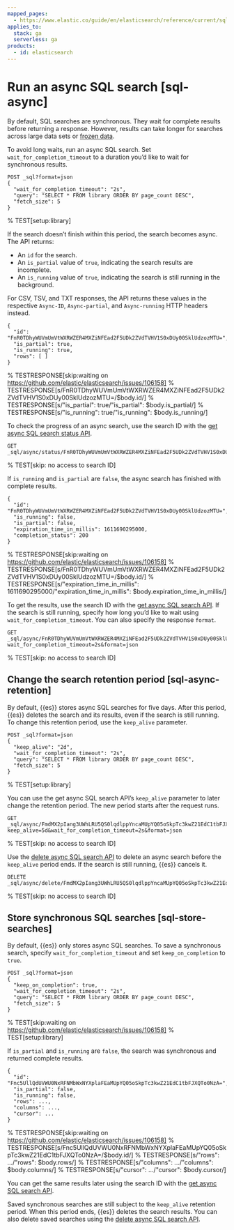 ```yaml
---
mapped_pages:
  - https://www.elastic.co/guide/en/elasticsearch/reference/current/sql-async.html
applies_to:
  stack: ga
  serverless: ga
products:
  - id: elasticsearch
---
```


# Run an async SQL search [sql-async]

By default, SQL searches are synchronous. They wait for complete results before returning a response. However, results can take longer for searches across large data sets or [frozen data](docs-content://manage-data/lifecycle/data-tiers.md).

To avoid long waits, run an async SQL search. Set `wait_for_completion_timeout` to a duration you’d like to wait for synchronous results.

```console
POST _sql?format=json
{
  "wait_for_completion_timeout": "2s",
  "query": "SELECT * FROM library ORDER BY page_count DESC",
  "fetch_size": 5
}
```
% TEST[setup:library]

If the search doesn’t finish within this period, the search becomes async. The API returns:

* An `id` for the search.
* An `is_partial` value of `true`, indicating the search results are incomplete.
* An `is_running` value of `true`, indicating the search is still running in the background.

For CSV, TSV, and TXT responses, the API returns these values in the respective `Async-ID`, `Async-partial`, and `Async-running` HTTP headers instead.

```console-result
{
  "id": "FnR0TDhyWUVmUmVtWXRWZER4MXZiNFEad2F5UDk2ZVdTVHV1S0xDUy00SklUdzozMTU=",
  "is_partial": true,
  "is_running": true,
  "rows": [ ]
}
```
% TESTRESPONSE[skip:waiting on https://github.com/elastic/elasticsearch/issues/106158]
% TESTRESPONSE[s/FnR0TDhyWUVmUmVtWXRWZER4MXZiNFEad2F5UDk2ZVdTVHV1S0xDUy00SklUdzozMTU=/$body.id/]
% TESTRESPONSE[s/"is_partial": true/"is_partial": $body.is_partial/]
% TESTRESPONSE[s/"is_running": true/"is_running": $body.is_running/]

To check the progress of an async search, use the search ID with the [get async SQL search status API](https://www.elastic.co/docs/api/doc/elasticsearch/operation/operation-sql-get-async-status).

```console
GET _sql/async/status/FnR0TDhyWUVmUmVtWXRWZER4MXZiNFEad2F5UDk2ZVdTVHV1S0xDUy00SklUdzozMTU=
```
% TEST[skip: no access to search ID]

If `is_running` and `is_partial` are `false`, the async search has finished with complete results.

```console-result
{
  "id": "FnR0TDhyWUVmUmVtWXRWZER4MXZiNFEad2F5UDk2ZVdTVHV1S0xDUy00SklUdzozMTU=",
  "is_running": false,
  "is_partial": false,
  "expiration_time_in_millis": 1611690295000,
  "completion_status": 200
}
```
% TESTRESPONSE[skip:waiting on https://github.com/elastic/elasticsearch/issues/106158]
% TESTRESPONSE[s/FnR0TDhyWUVmUmVtWXRWZER4MXZiNFEad2F5UDk2ZVdTVHV1S0xDUy00SklUdzozMTU=/$body.id/]
% TESTRESPONSE[s/"expiration_time_in_millis": 1611690295000/"expiration_time_in_millis": $body.expiration_time_in_millis/]

To get the results, use the search ID with the [get async SQL search API](https://www.elastic.co/docs/api/doc/elasticsearch/operation/operation-sql-get-async). If the search is still running, specify how long you’d like to wait using `wait_for_completion_timeout`. You can also specify the response `format`.

```console
GET _sql/async/FnR0TDhyWUVmUmVtWXRWZER4MXZiNFEad2F5UDk2ZVdTVHV1S0xDUy00SklUdzozMTU=?wait_for_completion_timeout=2s&format=json
```
% TEST[skip: no access to search ID]

## Change the search retention period [sql-async-retention]

By default, {{es}} stores async SQL searches for five days. After this period, {{es}} deletes the search and its results, even if the search is still running. To change this retention period, use the `keep_alive` parameter.

```console
POST _sql?format=json
{
  "keep_alive": "2d",
  "wait_for_completion_timeout": "2s",
  "query": "SELECT * FROM library ORDER BY page_count DESC",
  "fetch_size": 5
}
```
% TEST[setup:library]

You can use the get async SQL search API’s `keep_alive` parameter to later change the retention period. The new period starts after the request runs.

```console
GET _sql/async/FmdMX2pIang3UWhLRU5QS0lqdlppYncaMUpYQ05oSkpTc3kwZ21EdC1tbFJXQToxOTI=?keep_alive=5d&wait_for_completion_timeout=2s&format=json
```
% TEST[skip: no access to search ID]

Use the [delete async SQL search API](https://www.elastic.co/docs/api/doc/elasticsearch/operation/operation-sql-delete-async) to delete an async search before the `keep_alive` period ends. If the search is still running, {{es}} cancels it.

```console
DELETE _sql/async/delete/FmdMX2pIang3UWhLRU5QS0lqdlppYncaMUpYQ05oSkpTc3kwZ21EdC1tbFJXQToxOTI=
```
% TEST[skip: no access to search ID]

## Store synchronous SQL searches [sql-store-searches]

By default, {{es}} only stores async SQL searches. To save a synchronous search, specify `wait_for_completion_timeout` and set `keep_on_completion` to `true`.

```console
POST _sql?format=json
{
  "keep_on_completion": true,
  "wait_for_completion_timeout": "2s",
  "query": "SELECT * FROM library ORDER BY page_count DESC",
  "fetch_size": 5
}
```
% TEST[skip:waiting on https://github.com/elastic/elasticsearch/issues/106158]
% TEST[setup:library]

If `is_partial` and `is_running` are `false`, the search was synchronous and returned complete results.

```console-result
{
  "id": "Fnc5UllQdUVWU0NxRFNMbWxNYXplaFEaMUpYQ05oSkpTc3kwZ21EdC1tbFJXQTo0NzA=",
  "is_partial": false,
  "is_running": false,
  "rows": ...,
  "columns": ...,
  "cursor": ...
}
```
% TESTRESPONSE[skip:waiting on https://github.com/elastic/elasticsearch/issues/106158]
% TESTRESPONSE[s/Fnc5UllQdUVWU0NxRFNMbWxNYXplaFEaMUpYQ05oSkpTc3kwZ21EdC1tbFJXQTo0NzA=/$body.id/]
% TESTRESPONSE[s/"rows": \.\.\./"rows": $body.rows/]
% TESTRESPONSE[s/"columns": \.\.\./"columns": $body.columns/]
% TESTRESPONSE[s/"cursor": \.\.\./"cursor": $body.cursor/]

You can get the same results later using the search ID with the [get async SQL search API](https://www.elastic.co/docs/api/doc/elasticsearch/operation/operation-sql-get-async).

Saved synchronous searches are still subject to the `keep_alive` retention period. When this period ends, {{es}} deletes the search results. You can also delete saved searches using the [delete async SQL search API](https://www.elastic.co/docs/api/doc/elasticsearch/operation/operation-sql-delete-async).

